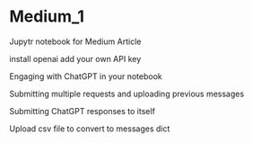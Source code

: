 # Medium_1
Jupytr notebook for Medium Article

install openai
add your own API key

Engaging with ChatGPT in your notebook

Submitting multiple requests and uploading previous messages

Submitting ChatGPT responses to itself

Upload csv file to convert to messages dict
